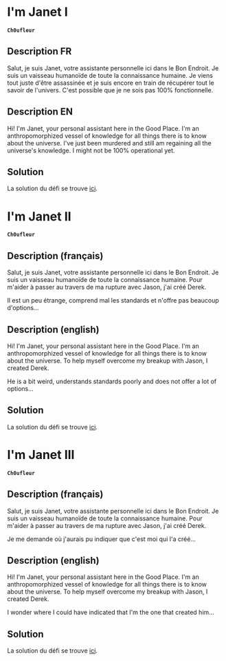 # I'm Janet I

**`Ch0ufleur`** [](https://ch0ufleur.dev)

## Description FR

  Salut, je suis Janet, votre assistante personnelle ici dans le Bon Endroit. Je suis un vaisseau humanoïde de toute la connaissance humaine.
  Je viens tout juste d'être assassinée et je suis encore en train de récupérer tout le savoir de l'univers. C'est possible que je ne sois pas 100% fonctionnelle.


## Description EN

  Hi! I'm Janet, your personal assistant here in the Good Place. I'm an anthropomorphized vessel of knowledge for all things there is to know about the universe.
  I've just been murdered and still am regaining all the universe's knowledge. I might not be 100% operational yet.


## Solution

La solution du défi se trouve [ici](solution/).

# I'm Janet II

**`Ch0ufleur`** [](https://ch0ufleur.dev)

## Description (français)

  Salut, je suis Janet, votre assistante personnelle ici dans le Bon Endroit. Je suis un vaisseau humanoïde de toute la connaissance humaine.
  Pour m'aider à passer au travers de ma rupture avec Jason, j'ai créé Derek.


  Il est un peu étrange, comprend mal les standards et n'offre pas beaucoup d'options...
  
## Description (english)
  
  Hi! I'm Janet, your personal assistant here in the Good Place. I'm an anthropomorphized vessel of knowledge for all things there is to know about the universe.
  To help myself overcome my breakup with Jason, I created Derek.


  He is a bit weird, understands standards poorly and does not offer a lot of options...


## Solution

La solution du défi se trouve [ici](solution/).

# I'm Janet III

**`Ch0ufleur`** [](https://ch0ufleur.dev)

## Description (français)

  Salut, je suis Janet, votre assistante personnelle ici dans le Bon Endroit. Je suis un vaisseau humanoïde de toute la connaissance humaine.
  Pour m'aider à passer au travers de ma rupture avec Jason, j'ai créé Derek.


  Je me demande où j'aurais pu indiquer que c'est moi qui l'a créé...

  
## Description (english)
  
  Hi! I'm Janet, your personal assistant here in the Good Place. I'm an anthropomorphized vessel of knowledge for all things there is to know about the universe.
  To help myself overcome my breakup with Jason, I created Derek.


  I wonder where I could have indicated that I'm the one that created him...


## Solution

La solution du défi se trouve [ici](solution/).
